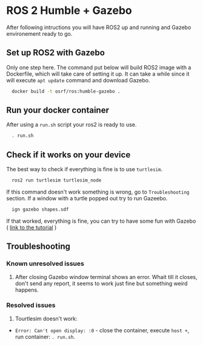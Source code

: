 # ROS 2 Humble + Gazebo

After following intructions you will have ROS2 up and running and Gazebo environement ready to go.

## Set up ROS2 with Gazebo

Only one step here. The command put below will build ROS2 image with a Dockerfile, which will take care of setting it up. It can take a while since it will execute ```apt update``` command and download Gazebo.

```bash
  docker build -t osrf/ros:humble-gazebo .
```

## Run your docker container

After using a `run.sh` script your ros2 is ready to use.

```bash
  . run.sh
```

## Check if it works on your device

The best way to check if everything is fine is to use `turtlesim`.

```bash
  ros2 run turtlesim turtlesim_node
```

If this command doesn't work something is wrong, go to `Troubleshooting` section. If a window with a turtle popped out try to run Gazeebo.

```bash
  ign gazebo shapes.sdf
```

If that worked, everything is fine, you can try to have some fun with Gazebo ( [link to the tutorial](https://gazebosim.org/docs/fortress/tutorials) )

## Troubleshooting

### Known unresolved issues

1. After closing Gazebo window terminal shows an error. Whait till it closes, don't send any report, it seems to work just fine but something weird happens.

### Resolved issues

1. Tourtlesim doesn't work:

* `Error: Can't open display: :0` - close the container, execute `host +`, run container: `. run.sh`.

